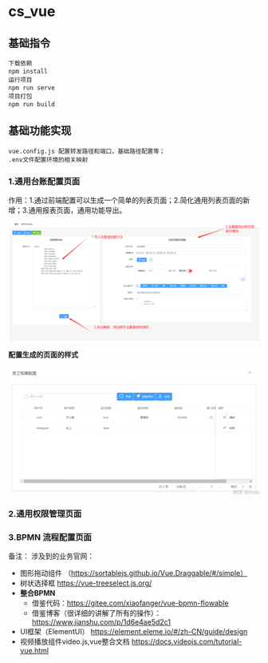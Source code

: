 # cs_vue

## 基础指令
```
下载依赖
npm install
运行项目
npm run serve
项目打包
npm run build

```
## 基础功能实现
```
vue.config.js 配置转发路径和端口，基础路径配置等；
.env文件配置环境的相关映射

```
###  1.通用台账配置页面

作用：1.通过前端配置可以生成一个简单的列表页面；2.简化通用列表页面的新增；3.通用报表页面，通用功能导出。

![avatar](./img/com-config-page.jpg)

**配置生成的页面的样式**

![avatar](./img/pagelist.jpg)


###  2.通用权限管理页面


###  3.BPMN 流程配置页面


备注：
涉及到的业务官网：
- 图形拖动组件 （https://sortablejs.github.io/Vue.Draggable/#/simple）
- 树状选择框   https://vue-treeselect.js.org/
- **整合BPMN** 
   - 借鉴代码：https://gitee.com/xiaofanger/vue-bpmn-flowable
   - 借鉴博客（很详细的讲解了所有的操作）：https://www.jianshu.com/p/1d6e4ae5d2c1
- UI框架（ElementUI） https://element.eleme.io/#/zh-CN/guide/design
- 视频播放组件video.js,vue整合文档  https://docs.videojs.com/tutorial-vue.html